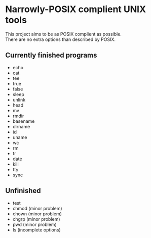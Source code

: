 # Narrowly-POSIX complient UNIX tools
This project aims to be as POSIX complient as possible.<br>
There are no extra options than described by POSIX.<br>

## Currently finished programs
- echo
- cat
- tee
- true
- false
- sleep
- unlink
- head
- mv
- rmdir
- basename
- dirname
- id
- uname
- wc
- rm
- tr
- date
- kill
- tty
- sync

## Unfinished
- test
- chmod (minor problem)
- chown (minor problem)
- chgrp (minor problem)
- pwd (minor problem)
- ls (incomplete options)

